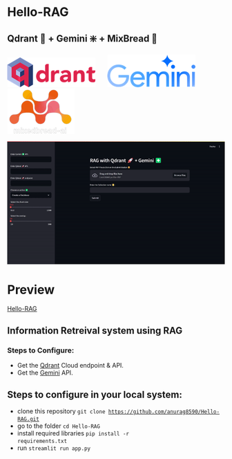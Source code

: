 # Hello-RAG
## Qdrant 🚀 + Gemini ❇️ + MixBread 🍁

![image qdrant](/preview/5.png) &nbsp;&nbsp;&nbsp;&nbsp;&nbsp; ![image gemini](/preview/4.png) &nbsp;&nbsp;&nbsp;&nbsp;&nbsp;&nbsp; ![image mixbread](/preview/3.png)

![image 2](/preview/2.gif)

# Preview

[Hello-RAG](https://huggingface.co/spaces/anurag2op/hello-rag)

## Information Retreival system using RAG

### Steps to Configure:
- Get the [Qdrant](https://qdrant.tech/) Cloud endpoint & API.
- Get the [Gemini](https://ai.google.dev/) API.

## Steps to configure in your local system:

- clone this repository <code>git clone https://github.com/anurag8590/Hello-RAG.git</code>
- go to the folder <code>cd Hello-RAG</code>
- install required libraries <code>pip install -r requirements.txt</code>
- run <code>streamlit run app.py</code>

